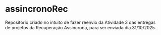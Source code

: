# assincronoRec
Repositório criado no intuito de fazer reenvio da Atividade 3 das entregas de projetos da Recuperação Assincrona, para ser enviada dia 31/10/2025.
